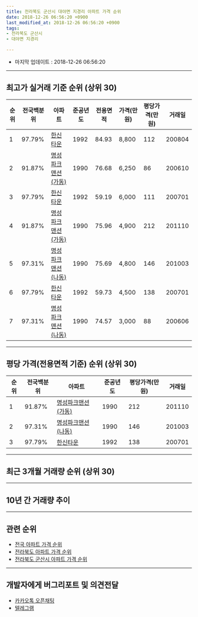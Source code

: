 ```yaml
---
title: 전라북도 군산시 대야면 지경리 아파트 가격 순위
date: 2018-12-26 06:56:20 +0900
last_modified_at: 2018-12-26 06:56:20 +0900
tags:
- 전라북도 군산시
- 대야면 지경리

---
```


* 마지막 업데이트 : 2018-12-26 06:56:20

---

## 최고가 실거래 기준 순위 (상위 30)


|순위|전국백분위|아파트|준공년도|전용면적|가격(만원)|평당가격(만원)|거래일|
|---|---|---|---|---|---|---|---|
|1|97.79%|[한신타운](https://search.naver.com/search.naver?query=%EC%A0%84%EB%9D%BC%EB%B6%81%EB%8F%84+%EA%B5%B0%EC%82%B0%EC%8B%9C+%EB%8C%80%EC%95%BC%EB%A9%B4+%EC%A7%80%EA%B2%BD%EB%A6%AC+%ED%95%9C%EC%8B%A0%ED%83%80%EC%9A%B4)|1992|84.93|8,800|112|200804|
|2|91.87%|[명성파크맨션(가동)](https://search.naver.com/search.naver?query=%EC%A0%84%EB%9D%BC%EB%B6%81%EB%8F%84+%EA%B5%B0%EC%82%B0%EC%8B%9C+%EB%8C%80%EC%95%BC%EB%A9%B4+%EC%A7%80%EA%B2%BD%EB%A6%AC+%EB%AA%85%EC%84%B1%ED%8C%8C%ED%81%AC%EB%A7%A8%EC%85%98%28%EA%B0%80%EB%8F%99%29)|1990|76.68|6,250|86|200610|
|3|97.79%|[한신타운](https://search.naver.com/search.naver?query=%EC%A0%84%EB%9D%BC%EB%B6%81%EB%8F%84+%EA%B5%B0%EC%82%B0%EC%8B%9C+%EB%8C%80%EC%95%BC%EB%A9%B4+%EC%A7%80%EA%B2%BD%EB%A6%AC+%ED%95%9C%EC%8B%A0%ED%83%80%EC%9A%B4)|1992|59.19|6,000|111|200701|
|4|91.87%|[명성파크맨션(가동)](https://search.naver.com/search.naver?query=%EC%A0%84%EB%9D%BC%EB%B6%81%EB%8F%84+%EA%B5%B0%EC%82%B0%EC%8B%9C+%EB%8C%80%EC%95%BC%EB%A9%B4+%EC%A7%80%EA%B2%BD%EB%A6%AC+%EB%AA%85%EC%84%B1%ED%8C%8C%ED%81%AC%EB%A7%A8%EC%85%98%28%EA%B0%80%EB%8F%99%29)|1990|75.96|4,900|212|201110|
|5|97.31%|[명성파크맨션(나동)](https://search.naver.com/search.naver?query=%EC%A0%84%EB%9D%BC%EB%B6%81%EB%8F%84+%EA%B5%B0%EC%82%B0%EC%8B%9C+%EB%8C%80%EC%95%BC%EB%A9%B4+%EC%A7%80%EA%B2%BD%EB%A6%AC+%EB%AA%85%EC%84%B1%ED%8C%8C%ED%81%AC%EB%A7%A8%EC%85%98%28%EB%82%98%EB%8F%99%29)|1990|75.69|4,800|146|201003|
|6|97.79%|[한신타운](https://search.naver.com/search.naver?query=%EC%A0%84%EB%9D%BC%EB%B6%81%EB%8F%84+%EA%B5%B0%EC%82%B0%EC%8B%9C+%EB%8C%80%EC%95%BC%EB%A9%B4+%EC%A7%80%EA%B2%BD%EB%A6%AC+%ED%95%9C%EC%8B%A0%ED%83%80%EC%9A%B4)|1992|59.73|4,500|138|200701|
|7|97.31%|[명성파크맨션(나동)](https://search.naver.com/search.naver?query=%EC%A0%84%EB%9D%BC%EB%B6%81%EB%8F%84+%EA%B5%B0%EC%82%B0%EC%8B%9C+%EB%8C%80%EC%95%BC%EB%A9%B4+%EC%A7%80%EA%B2%BD%EB%A6%AC+%EB%AA%85%EC%84%B1%ED%8C%8C%ED%81%AC%EB%A7%A8%EC%85%98%28%EB%82%98%EB%8F%99%29)|1990|74.57|3,000|88|200606|


---

## 평당 가격(전용면적 기준) 순위 (상위 30)


|순위|전국백분위|아파트|준공년도|평당가격(만원)|거래일|
|---|---|---|---|---|---|
|1|91.87%|[명성파크맨션(가동)](https://search.naver.com/search.naver?query=%EC%A0%84%EB%9D%BC%EB%B6%81%EB%8F%84+%EA%B5%B0%EC%82%B0%EC%8B%9C+%EB%8C%80%EC%95%BC%EB%A9%B4+%EC%A7%80%EA%B2%BD%EB%A6%AC+%EB%AA%85%EC%84%B1%ED%8C%8C%ED%81%AC%EB%A7%A8%EC%85%98%28%EA%B0%80%EB%8F%99%29)|1990|212|201110|
|2|97.31%|[명성파크맨션(나동)](https://search.naver.com/search.naver?query=%EC%A0%84%EB%9D%BC%EB%B6%81%EB%8F%84+%EA%B5%B0%EC%82%B0%EC%8B%9C+%EB%8C%80%EC%95%BC%EB%A9%B4+%EC%A7%80%EA%B2%BD%EB%A6%AC+%EB%AA%85%EC%84%B1%ED%8C%8C%ED%81%AC%EB%A7%A8%EC%85%98%28%EB%82%98%EB%8F%99%29)|1990|146|201003|
|3|97.79%|[한신타운](https://search.naver.com/search.naver?query=%EC%A0%84%EB%9D%BC%EB%B6%81%EB%8F%84+%EA%B5%B0%EC%82%B0%EC%8B%9C+%EB%8C%80%EC%95%BC%EB%A9%B4+%EC%A7%80%EA%B2%BD%EB%A6%AC+%ED%95%9C%EC%8B%A0%ED%83%80%EC%9A%B4)|1992|138|200701|


---

## 최근 3개월 거래량 순위 (상위 30)


<div style="width:100%;">
    <canvas id="deal_count_ranking" height="250"></canvas>
</div>


<script>
new Chart(document.getElementById("deal_count_ranking"), {
    type: 'horizontalBar',
    data: {
        labels: ['한신타운'],
        datasets: [{
            label: '실거래 수',
            data: [1],
            borderColor: "rgba(255, 0, 128, 1)",
            backgroundColor: "rgba(255, 0, 128, 0.5)",
            fill: false,
        }]
    },
    options: {
        responsive: true,
        title: {
            display: true,
            text: '최근 3개월 거래량 순위'
        },
        tooltips: {
            mode: 'index',
            intersect: false,
            callbacks: {
                title: function(tooltipItems, data) {
                    return "실거래 수:";
                },
                label: function(tooltipItem, data) {
                    return data.labels[tooltipItem.index] + ": " + tooltipItem.xLabel;
                }
            }
        },
        hover: {
            mode: 'nearest',
            intersect: true
        },
        scales: {
            xAxes: [{
                display: true,
                scaleLabel: {
                    display: true,
                    labelString: '실거래 수'
                },
                ticks: {
                    suggestedMin: 0,
                }
            }],
            yAxes: [{
                display: true,
                ticks: {
                    autoSkip: false,
                    callback: function(value, index, values) {
                        if (value.length > 15)
                            return value.substr(0, 13) + "...";
                        else
                            return value;
                    }
                },
                scaleLabel: {
                    display: false,
                }
            }]
        }
    }
});

</script>


---

## 10년 간 거래량 추이


<div style="width:100%;">
    <canvas id="deal_progress" height="250"></canvas>
</div>

<script>
new Chart(document.getElementById("deal_progress"), {
    type: 'line',
    data: {
        labels: ['200812','200901','200902','200903','200904','200905','200906','200907','200908','200909','200910','200911','200912','201001','201002','201003','201004','201005','201006','201007','201008','201009','201010','201011','201012','201101','201102','201103','201104','201105','201106','201107','201108','201109','201110','201111','201112','201201','201202','201203','201204','201205','201206','201207','201208','201209','201210','201211','201212','201301','201302','201303','201304','201305','201306','201307','201308','201309','201310','201311','201312','201401','201402','201403','201404','201405','201406','201407','201408','201409','201410','201411','201412','201501','201502','201503','201504','201505','201506','201507','201508','201509','201510','201511','201512','201601','201602','201603','201604','201605','201606','201607','201608','201609','201610','201611','201612','201701','201702','201703','201704','201705','201706','201707','201708','201709','201710','201711','201712','201801','201802','201803','201804','201805','201806','201807','201808','201809','201810','201811','201812'],
        datasets: [{
            label: '실거래 수',
            pointRadius: 1,
            data: [0, 1, 0, 2, 0, 0, 0, 1, 2, 0, 0, 0, 1, 1, 0, 1, 0, 0, 0, 0, 1, 1, 0, 0, 1, 2, 2, 2, 1, 1, 1, 0, 1, 0, 2, 0, 1, 3, 1, 1, 1, 1, 1, 0, 0, 0, 0, 1, 0, 1, 1, 1, 2, 1, 1, 1, 1, 1, 2, 1, 0, 0, 0, 0, 2, 0, 2, 0, 0, 1, 1, 1, 0, 0, 0, 1, 1, 0, 0, 3, 1, 1, 0, 1, 1, 0, 2, 0, 1, 0, 0, 1, 1, 1, 0, 0, 2, 0, 1, 1, 1, 1, 0, 1, 0, 1, 0, 2, 0, 0, 1, 1, 0, 1, 1, 2, 0, 0, 1, 0, 0],
            borderColor: "rgba(255, 201, 14, 1)",
            backgroundColor: "rgba(255, 201, 14, 0.5)",
            fill: true,
        }]
    },
    options: {
        responsive: true,
        title: {
            display: true,
            text: '10년간 거래량 추이'
        },
        tooltips: {
            mode: 'index',
            intersect: false,
        },
        hover: {
            mode: 'nearest',
            intersect: true
        },
        scales: {
            xAxes: [{
                display: true,
                scaleLabel: {
                    display: true,
                    labelString: '년/월'
                }
            }],
            yAxes: [{
                display: true,
                ticks: {
                    suggestedMin: 0,
                },
                scaleLabel: {
                    display: true,
                    labelString: '실거래 수'
                }
            }]
        }
    }
});

</script>


---

## 관련 순위

- [전국 아파트 가격 순위](https://inasie.github.io/apt-ranking/전국)
- [전라북도 아파트 가격 순위](https://inasie.github.io/apt-ranking/전라북도)
- [전라북도 군산시 아파트 가격 순위](https://inasie.github.io/apt-ranking/전라북도-군산시)


---

## 개발자에게 버그리포트 및 의견전달

- [카카오톡 오픈채팅](https://open.kakao.com/o/gLJUAP4)
- [텔레그램](https://t.me/inasie)

